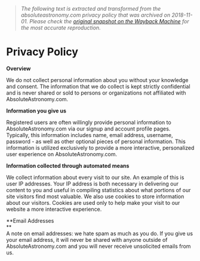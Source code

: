 > *The following text is extracted and transformed from the absoluteastronomy.com privacy policy that was archived on 2018-11-01. Please check the [original snapshot on the Wayback Machine](https://web.archive.org/web/20181101195001id_/http%3A//www.absoluteastronomy.com/privacy.aspx) for the most accurate reproduction.*

# Privacy Policy

**Overview**

We do not collect personal information about you without your knowledge and consent. The information that we do collect is kept strictly confidential and is never shared or sold to persons or organizations not affiliated with AbsoluteAstronomy.com. 

**Information you give us**

Registered users are often willingly provide personal information to AbsoluteAstronomy.com via our signup and account profile pages. Typically, this information includes name, email address, username, password - as well as other optional pieces of personal information. This information is utilized exclusively to provide a more interactive, personalized user experience on AbsoluteAstronomy.com. 

**Information collected through automated means**

We collect information about every visit to our site. An example of this is user IP addresses. Your IP address is both necessary in delivering our content to you and useful in compiling statistics about what portions of our site visitors find most valuable. We also use cookies to store information about our visitors. Cookies are used only to help make your visit to our website a more interactive experience. 

**Email Addresses  
**   
A note on email addresses: we hate spam as much as you do. If you give us your email address, it will never be shared with anyone outside of AbsoluteAstronomy.com and you will never receive unsolicited emails from us. 
